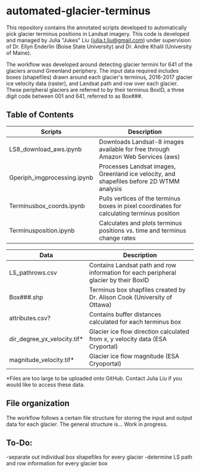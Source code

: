 # automated-glacier-terminus
This repository contains the annotated scripts developed to automatically pick glacier terminus positions in Landsat imagery. This code is developed and managed by Julia "Jukes" Liu (julia.t.liu@gmail.com) under supervision of Dr. Ellyn Enderlin (Boise State University) and Dr. Andre Khalil (University of Maine).

The workflow was developed around detecting glacier termini for 641 of the glaciers around Greenland periphery. The input data required includes boxes (shapefiles) drawn around each glacier's terminus, 2016-2017 glacier ice velocity data (raster), and Landsat path and row over each glacier. These peripheral glaciers are referred to by their terminus BoxID, a three digit code between 001 and 641, referred to as Box###.

## Table of Contents

| Scripts       | Description   |
| ------------- | ------------- |
| LS8_download_aws.ipynb  | Downloads Landsat-8 images available for free through Amazon Web Services (aws)  |
| Gperiph_imgprocessing.ipynb  | Processes Landsat images, Greenland ice velocity, and shapefiles before 2D WTMM analysis  |
| Terminusbox_coords.ipynb  | Pulls vertices of the terminus boxes in pixel coordinates for calculating terminus position  |
| Terminusposition.ipynb  | Calculates and plots terminus positions vs. time and terminus change rates |

| Data          | Description   |
| ------------- | ------------- |
| LS_pathrows.csv | Contains Landsat path and row information for each peripheral glacier by their BoxID |
| Box###.shp | Terminus box shapfiles created by Dr. Alison Cook (University of Ottawa) |
| attributes.csv? | Contains buffer distances calculated for each terminus box |
| dir_degree_yx_velocity.tif* | Glacier ice flow direction calculated from x, y velocity data (ESA Cryportal)|
| magnitude_velocity.tif* | Glacier ice flow magnitude (ESA Cryoportal)|

*Files are too large to be uploaded onto GitHub. Contact Julia Liu if you would like to access these data.

## File organization
The workflow follows a certain file structure for storing the input and output data for each glacier. The general structure is... Work in progress.

## To-Do:
-separate out individual box shapefiles for every glacier
-determine LS path and row information for every glacier box

